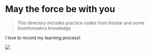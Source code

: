 # May the force be with you

> This directory includes practice codes from biostar and some bioinformatics knowledge

I love to record my learning process!

![](https://upload-images.jianshu.io/upload_images/9376801-447ec71937f818c7.png?imageMogr2/auto-orient/strip%7CimageView2/2/w/1240)
